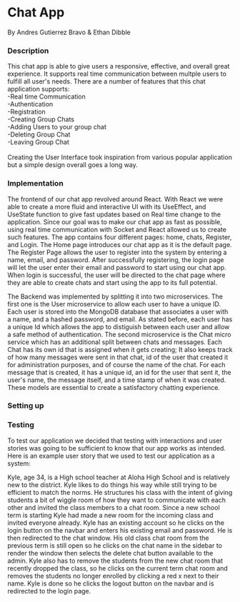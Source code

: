 # Chat App
By Andres Gutierrez Bravo & Ethan Dibble

### Description
This chat app is able to give users a responsive, effective, and overall great experience.
It supports real time communication between multple users to fulfill all user's needs.
There are a number of features that this chat application supports: <br />
    -Real time Communication<br /> 
    -Authentication<br />
    -Registration<br />
    -Creating Group Chats<br />
    -Adding Users to your group chat<br />
    -Deleting Group Chat<br />
    -Leaving Group Chat<br />
<br />
Creating the User Interface took inspiration from various popular application but a simple
design overall goes a long way.

### Implementation
The frontend of our chat app revolved around React. With React we were able to create a more
fluid and interactive UI with its UseEffect, and UseState function to give fast updates based
on Real time change to the application. Since our goal was to make our chat app as fast as 
possible, using real time communication with Socket and React allowed us to create such features.
The app contains four different pages: home, chats, Register, and Login. The Home page introduces
our chat app as it is the default page. The Register Page allows the user to register into the
system by entering a name, email, and password. After successfully registering, the login page
will let the user enter their email and password to start using our chat app. When login is
successful, the user will be directed to the chat page where they are able to create chats and
start using the app to its full potential.

The Backend was implemented by splitting it into two microservices. The first one is the User
microservice to allow each user to have a unique ID. Each user is stored into the MongoDB database
that associates a user with a name, and a hashed password, and email. As stated before, each user
has a unique Id which allows the app to distiguish between each user and allow a safe method
of authentication. The second microservice is the Chat micro service which has an additional split
between chats and messages. Each Chat has its own id that is assigned when it gets creating; It also
keeps track of how many messages were sent in that chat, id of the user that created it for 
administration purposes, and of course the name of the chat. For each message that is created, it 
has a unique id, an id for the user that sent it, the user's name, the message itself, and a
time stamp of when it was created. These models are essential to create a satisfactory chatting
experience.

### Setting up

### Testing
To test our application we decided that testing with interactions and user stories was going to be 
sufficient to know that our app works as intended. Here is an example user story that we used to
test our application as a system:

Kyle, age 34, is a High school teacher at Aloha High School and is relatively new to the district. 
Kyle likes to do things his way while still trying to be efficient to match the norms. He structures 
his class with the intent of giving students a bit of wiggle room of how they want to communicate with 
each other and invited the class members to a chat room. 
Since a new school term is starting Kyle had made a new room for the incoming class and invited 
everyone already. Kyle has an existing account so he clicks on the login button on the navbar and 
enters his existing email and password. He is then redirected to the chat window. His old class 
chat room from the previous term is still open so he clicks on the chat name in the sidebar to 
render the window then selects the delete chat button available to the admin. Kyle also has to remove 
the students from the new chat room that recently dropped the class, so he clicks on the current term 
chat room and removes the students no longer enrolled by clicking a red x next to their name. Kyle is
done so he clicks the logout button on the navbar and is redirected to the login page.